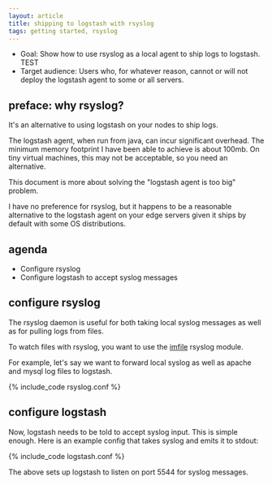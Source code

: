 ```yaml
---
layout: article
title: shipping to logstash with rsyslog
tags: getting started, rsyslog
---
```


* Goal: Show how to use rsyslog as a local agent to ship logs to logstash. TEST
* Target audience: Users who, for whatever reason, cannot or will not deploy the
  logstash agent to some or all servers.

## preface: why rsyslog?

It's an alternative to using logstash on your nodes to ship logs.

The logstash agent, when run from java, can incur significant overhead. The
minimum memory footprint I have been able to achieve is about 100mb. On tiny
virtual machines, this may not be acceptable, so you need an alternative.

This document is more about solving the "logstash agent is too big" problem.

I have no preference for rsyslog, but it happens to be a reasonable alternative
to the logstash agent on your edge servers given it ships by default with some
OS distributions.

## agenda

* Configure rsyslog
* Configure logstash to accept syslog messages

## configure rsyslog

The rsyslog daemon is useful for both taking local syslog messages as well as
for pulling logs from files.

To watch files with rsyslog, you want to use the
[imfile](http://www.rsyslog.com/doc/imfile.html) rsyslog module.

For example, let's say we want to forward local syslog as well as apache and
mysql log files to logstash.

{% include_code rsyslog.conf %}

## configure logstash

Now, logstash needs to be told to accept syslog input. This is simple enough.
Here is an example config that takes syslog and emits it to stdout:

{% include_code logstash.conf %}

The above sets up logstash to listen on port 5544 for syslog messages.
